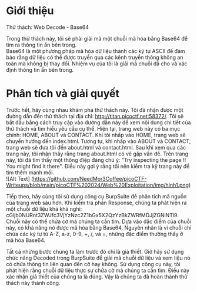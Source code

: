 # Giới thiệu

Thử thách: Web Decode - Base64 <br>

Trong thử thách này, tôi sẽ phải giải mã một chuỗi mã hóa bằng Base64 để tìm ra thông tin ẩn bên trong.<br>Base64 là một phương pháp mã hóa dữ liệu thành các ký tự ASCII để đảm bảo rằng dữ liệu có thể được truyền qua các kênh truyền thông không an toàn mà không bị thay đổi. Nhiệm vụ của tôi là giải mã chuỗi đã cho và xác định thông tin ẩn bên trong.

# Phân tích và giải quyết
Trước hết, hãy cùng nhau khám phá thử thách này. Tôi đã nhận được một đường dẫn đến thử thách tại địa chỉ: http://titan.picoctf.net:58372/. Tôi sẽ bắt đầu bằng cách truy cập vào đường dẫn này để xem nội dung chi tiết của thử thách và tìm hiểu yêu cầu cụ thể. Hiện tại, trang web này có ba mục chính: HOME, ABOUT và CONTACT. Khi tôi nhấp vào HOME, trang web sẽ chuyển hướng đến index.html. Tương tự, khi nhấp vào ABOUT và CONTACT, trang web sẽ đưa tôi đến about.html và contact.html. Sau khi xem qua các trang này, tôi nhận thấy rằng trang about.html có vẻ gặp vấn đề. Trên trang này, tôi đã tìm thấy một thông điệp đáng chú ý: "Try inspecting the page !! You might find it there". Điều này gợi ý rằng tôi nên kiểm tra kỹ trang này để tìm thêm manh mối. <br>
![Alt Text] (https://github.com/NeedMor3Coffee/picoCTF-Writeups/blob/main/picoCTF%202024/Web%20Exploitation/img/hinh1.png)

Tiếp theo, hãy cùng tôi sử dụng công cụ BurpSuite để phân tích mã nguồn của trang web sâu hơn. Khi kiểm tra phần Response, chúng ta phát hiện ra một chuỗi dữ liệu khá khả nghi: cGljb0NURnt3ZWJfc3VjYzNzc2Z1bGx5X2QzYzBkZWRfMDJjZGNiNTl9.
Chuỗi này có thể chứa cờ mà chúng ta cần tìm. Dựa vào đặc điểm của chuỗi này, có khả năng nó được mã hóa bằng Base64. Nguyên nhân là vì chuỗi chỉ chứa các ký tự từ A-Z, a-z, 0-9, +, /, và =, những đặc điểm thường thấy ở mã hóa Base64. <br>

Tất cả những bước chúng ta làm trước đó chỉ là giả thiết. Giờ hãy sử dụng chức năng Decoded trong BurpSuite để giải mã chuỗi dữ liệu và xem liệu nó có chứa thông tin liên quan đến cờ hay không. Sử dụng công cụ này, tôi phát hiện rằng chuỗi dữ liệu thực sự chứa cờ mà chúng ta cần tìm. Điều này xác nhận giả thiết của chúng ta là đúng. Vậy là chúng ta đã hoàn thành thử thách này thành công.
